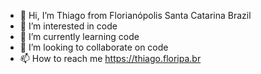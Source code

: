 - 👋 Hi, I’m Thiago from Florianópolis Santa Catarina Brazil
- 👀 I’m interested in code
- 🌱 I’m currently learning code
- 💞️ I’m looking to collaborate on code
- 📫 How to reach me https://thiago.floripa.br

<!---
Thiago.floripa.br / Thiago.floripa.br is a ✨ special ✨ repository because its `README.md` (this file) appears on your GitHub profile.
You can click the Preview link to take a look at your changes.
--->
